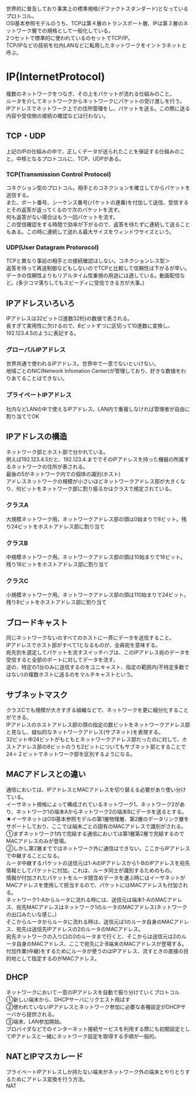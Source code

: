 世界的に普及しており事実上の標準規格(デファクトスタンダード)となっているプロトコル。<br>
OSI基本参照モデルのうち、TCPは第４層のトランスポート層、IPは第３層のネットワーク層での規格として一般化している。<br>
2つセットで標準的に使われているのセットでTCP/IP。<br>
TCP/IPなどの技術を社内LANなどに転用したネットワークをイントラネットと呼ぶ。
<h1>IP(InternetProtocol)</h1>
複数のネットワークをつなぎ、その上をパケットが流れる仕組みのこと。<br>
ルータを介してネットワークからネットワークにパケットの受け渡しを行う。<br>
IPアドレスでネットワーク上での住所管理をし、パケットを送る。この際に送る内容や受信側の接続の確認などは行わない。
<h2>TCP・UDP</h2>
上記のIPの仕組みの中で、正しくデータが送られたことを保証する仕組みのこと。中核となるプロトコルに、TCP、UDPがある。<br>
<h3>TCP(Transmission Control Protocol)</h3>
コネクション型のプロトコル。相手とのコネクションを確立してからパケットを送信する。<br>
また、ポート番号、シーケンス番号(パケットの連番)を付加して送信、受信するとその返答が返ってくるので次のパケットを流す。<br>
何も返答がない場合はもう一回パケットを流す。<br>
この受信確認をする時間で効率が下がるので、返答を待たずに連続して送ることもある。この時に連続して送れる最大サイズをウィンドウサイズという。
<h3>UDP(User Datagram Protorocol)</h3>
TCPと異なり事前の相手との接続確認はしない。コネクションレス型＞<br>
返答を待って再送制御などもしないのでTCPと比較して信頼性は下がるが早い。<br>
データの信頼性よりもリアルタイム性重視の用途には適している。動画配信など。(多少コマ落ちしてもスピーディに受信できる方が大事。)
<h2>IPアドレスいろいろ</h2>
IPアドレスは32ビット(2進数32桁)の数値で表される。<br>
長すぎて実用性に欠けるので、8ビットずつに区切って10進数に変換し、192.123.4.5のように表記する。
<h3>グローバルIPアドレス</h3>
世界共通で使われるIPアドレス。世界中で一意でないといけない。<br>
地域ごとのNIC(Network Infomation Center)が管理しており、好きな数値をわりあてることはできない。
<h3>プライベートIPアドレス</h3>
社内などLANの中で使えるIPアドレス。LAN内で重複しなければ管理者が自由に割り当ててOK
<h2>IPアドレスの構造</h2>
ネットワーク部とホスト部で分かれている。<br>
例えば192.123.4.5だと、192.123.4.まででそのIPアドレスを持った機器の所属するネットワークの住所が表される。<br>
最後の5がネットワーク内での個体の識別(ホスト)<br>
アドレスネットワークの規模が小さいほどネットワークアドレス部が大きくなり、何ビットをネットワーク部に割り振るかはクラスで規定されている。<br>
<h3>クラスA</h3>
大規模ネットワーク用。ネットワークアドレス部の頭は0始まりで8ビット。残り24ビットをホストアドレス部に割り当て
<h3>クラスB</h3>
中規模ネットワーク用。ネットワークアドレス部の頭は10始まりで16ビット。残り16ビットをホストアドレス部に割り当て
<h3>クラスC</h3>
小規模ネットワーク用。ネットワークアドレス部の頭は110始まりで24ビット。残り8ビットをホストアドレス部に割り当て
<h2>ブロードキャスト</h2>
同じネットワークないのすべてのホストに一斉にデータを送信すること。<br>
IPアドレスでホスト部がすべて1となるものが、全員宛を意味する。<br>
宛先別を選定してパケットを流すスイッチハブは、このIPアドレス宛のデータを受信すると全部のポートに対してデータを流す。<br>
逆の、特定の1台のみに送信するのをユニキャスト、指定の範囲内(不特定多数ではない)の複数ホストに送るのをマルチキャストという。
<h2>サブネットマスク</h2>
クラスCでも規模が大きすぎる組織などで、ネットワークを更に細分化することができる。<br>
IPアドレスのホストアドレス部の頭の指定の数ビットをネットワークアドレス部と見なし、疑似的なネットワークアドレス(サブネット)を表現する。<br>
32ビット中24ビットがもともとネットワークアドレス部だったのに対して、ホストアドレス部の8ビットのうち2ビットについてもサブネット部とすることで<br>
24＋２ビットでネットワーク部を区別するようになる。
<h2>MACアドレスとの違い</h2>
通信においては、IPアドレスとMACアドレスを切り替える必要があり使い分けている。<br>
イーサネット規格によって構成されているネットワーク1、ネットワーク2があり、ネットワーク1の端末Aからネットワーク2の端末Bにデータを送るとする。<br>
★イーサネットはOSI基本参照モデルの第1層物理層、第2層のデータリンク層をサポートしており、ここでは端末ごとの固有のMACアドレスで識別がされる。<br>
①まずネットワーク1内で完結する通信においては第1層第2層で完結するのでMACアドレスのみが登場。<br>
②しかし第2層までではネットワーク外に通信はできない。ここからIPアドレスで中継することになる。<br>
ルータ中継するパケットの送信元は1-AのIPアドレスから1-BのIPアドレスを宛先情報としてパケットに付加。これは、ルータ同士が識別するためのもの。<br>
情報が付加されたパケットをルータ間含めデータを運ぶ時にはイーサネットがMACアドレスを使用して担当するので、パケットにはMACアドレスも付加される。<br>
ネットワーク1-Aからルータに流れる時には、送信元は端末1-AのMACアドレス、宛先MACアドレスはネットワーク1のルータのMACアドレス(ネットワークの出口みたいな感じ。)<br>
そこからルータからルータに流れる時は、送信元は1のルータ自身のMACアドレス、宛先は送信先IPアドレスの2のルータのMACアドレス。<br>
宛先ネットワークの入り口の2のルータまで行くと、そこからは送信元は2のルータ自身のMACアドレス、ここで宛先に2-B端末のMACアドレスが登場する。<br>
付加作業(中継)をするためにルータが使うのはIPアドレス、流すときの直接の目的地として指定するのがMACアドレス。<br>
<h2>DHCP</h2>
ネットワークにおいて一意のIPアドレスを自動で振り分けていくプロトコル<br>
①新しい端末から、DHCPサーバにリクエスト飛ばす<br>
②使われていないIPアドレスとネットワーク参加に必要な各種設定がDHCPサーバから提供される。<br>
③端末、LAN参加開始。<br>
プロバイダなどでのインターネット接続サービスを利用する際にも初期設定としてIPアドレスと一緒にネットワーク設定を取得する手順が一般的。
<h2>NATとIPマスカレード</h2>
プライベートIPアドレスしか持たない端末がネットワーク外の端末とやりとりするためにアドレス変換を行う方法。<br>
NAT
